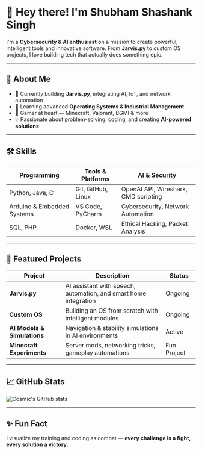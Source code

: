 # 👋 Hey there! I'm Shubham Shashank Singh 

I'm a **Cybersecurity & AI enthusiast** on a mission to create powerful, intelligent tools and innovative software. 
From **Jarvis.py** to custom OS projects, I love building tech that actually does something epic.  

---

## 🚀 About Me
- 🔭 Currently building **Jarvis.py**, integrating AI, IoT, and network automation  
- 🌱 Learning advanced **Operating Systems & Industrial Management**  
- 👾 Gamer at heart — Minecraft, Valorant, BGMI & more  
- 💡 Passionate about problem-solving, coding, and creating **AI-powered solutions**

---

## 🛠 Skills
| Programming | Tools & Platforms | AI & Security |
|-------------|-----------------|---------------|
| Python, Java, C | Git, GitHub, Linux | OpenAI API, Wireshark, CMD scripting |
| Arduino & Embedded Systems | VS Code, PyCharm | Cybersecurity, Network Automation |
| SQL, PHP | Docker, WSL | Ethical Hacking, Packet Analysis |

---

## 📂 Featured Projects
| Project | Description | Status |
|---------|-------------|--------|
| **Jarvis.py** | AI assistant with speech, automation, and smart home integration | Ongoing |
| **Custom OS** | Building an OS from scratch with intelligent modules | Ongoing |
| **AI Models & Simulations** | Navigation & stability simulations in AI environments | Active |
| **Minecraft Experiments** | Server mods, networking tricks, gameplay automations | Fun Project |

---

## 📈 GitHub Stats
![Cosmic's GitHub stats](https://github-readme-stats.vercel.app/api?username=Cosmic39&show_icons=true&theme=radical)

---

## ✨ Fun Fact
I visualize my training and coding as combat — **every challenge is a fight, every solution a victory**.  

